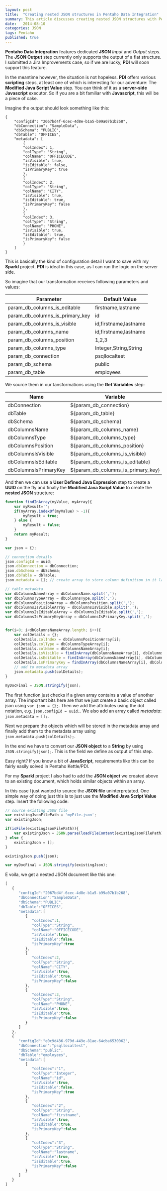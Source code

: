 ```yaml
---
layout: post
title:  "Creating nested JSON structures in Pentaho Data Integration"
summary: This article discusses creating nested JSON structures with Pentaho Kettle.
date:   2014-08-10
categories: JSON
tags: Pentaho
published: true
---
```


**Pentaho Data Integration** features dedicated **JSON** *Input* and *Output* steps. The **JSON Output** step currently only supports the output of a flat structure. I submitted a Jira Improvements case, so if we are lucky, **PDI** will soon support this feature.

In the meantime however, the situation is not hopeless. **PDI** offers various **scripting** steps, at least one of which is interesting for our adventure: The **Modified Java Script Value** step. You can think of it as a **server-side Javascript** executor. So if you are a bit familiar with **Javascript**, this will be a piece of cake. 

Imagine the output should look something like this:

	{
		"configId": "2067bd4f-6cec-4d8e-b1a5-b99a07b1b268",
		"dbConnection": "SampleData",
		"dbSchema": "PUBLIC",
		"dbTable": "OFFICES",
		"metadata": [
			{
			"colIndex": 1,
			"colType": "String",
			"colName": "OFFICECODE",
			"isVisible": true,
			"isEditable": false,
			"isPrimaryKey": true
			},
			{
			"colIndex": 2,
			"colType": "String",
			"colName": "CITY",
			"isVisible": true,
			"isEditable": true,
			"isPrimaryKey": false
			},
			{
			"colIndex": 3,
			"colType": "String",
			"colName": "PHONE",
			"isVisible": true,
			"isEditable": true,
			"isPrimaryKey": false
			}
		]
	}

This is basically the kind of configuration detail I want to save with my **Sparkl** project. **PDI** is ideal in this case, as I can run the logic on the server side.

So imagine that our transformation receives following parameters and values:


Parameter | Default Value | 
----------|---------------|
param_db_columns_is_editable | firstname,lastname | 
param_db_columns_is_primary_key | id | 
param_db_columns_is_visible | id,firstname,lastname | 
param_db_columns_name | id,firstname,lastname | 
param_db_columns_position | 1,2,3 | 
param_db_columns_type | Integer,String,String | 
param_db_connection | psqllocaltest | 
param_db_schema | public | 
param_db_table | employees | 

We source them in our tansformations using the **Get Variables** step:

Name | Variable | Type 
-----|----------|-------
dbConnection | ${param_db_connection} | String
dbTable | ${param_db_table} | String
dbSchema | ${param_db_schema} | String
dbColumnsName | ${param_db_columns_name} | String
dbColumnsType | ${param_db_columns_type} | String
dbColumnsPosition | ${param_db_columns_position} | String
dbColumnsIsVisible | ${param_db_columns_is_visible} | String
dbColumnsIsEditable | ${param_db_columns_is_editable} | String
dbColumnsIsPrimaryKey | ${param_db_columns_is_primary_key} | String

And then we can use a **User Defined Java Expression** step to create a **UUID** on the fly and finally the **Modified Java Script Value** to create the **nested JSON** structure:

```javascript
function findInArray(myValue, myArray){
	var myResult='';
	if(myArray.indexOf(myValue) > -1){
		myResult = true;
	} else {
		myResult = false;
	}
	return myResult;
}

var json = {};

// connection details
json.configId = uuid;
json.dbConnection = dbConnection;
json.dbSchema = dbSchema;
json.dbTable = dbTable;
json.metadata = []; // create array to store column definition in it later on

// table metadata
var dbColumnsNameArray = dbColumnsName.split(',');
var dbColumnsTypeArray = dbColumnsType.split(',');
var dbColumnsPositionArray = dbColumnsPosition.split(',');
var dbColumnsIsVisibleArray = dbColumnsIsVisible.split(',');
var dbColumnsIsEditableArray = dbColumnsIsEditable.split(',');
var dbColumnsIsPrimaryKeyArray = dbColumnsIsPrimaryKey.split(',');


for(i=0; i<dbColumnsNameArray.length; i++){
	var colDetails = {};
	colDetails.colIndex = dbColumnsPositionArray[i];
	colDetails.colType = dbColumnsTypeArray[i];
	colDetails.colName = dbColumnsNameArray[i];
	colDetails.isVisible = findInArray(dbColumnsNameArray[i], dbColumnsIsVisibleArray);
	colDetails.isEditable = findInArray(dbColumnsNameArray[i], dbColumnsIsEditableArray);
	colDetails.isPrimaryKey = findInArray(dbColumnsNameArray[i], dbColumnsIsPrimaryKeyArray);
	// add to metadata array
	json.metadata.push(colDetails);
}

myDocFinal = JSON.stringify(json);
```

The first function just checks if a given array contains a value of another array. The important bits here are that we just create a basic object called json using `var json = {};`. Then we add the attributes using the dot notation, e.g. `json.configId = uuid;`. We also add an array called *metadata*: `json.metadata = [];`.

Next we prepare the objects which will be stored in the metadata array and finally add them to the metadata array using `json.metadata.push(colDetails);`.

In the end we have to convert our **JSON object** to a **String** by using `JSON.stringify(json);`. This is the field we define as output of this step.

Easy right? If you know a bit of **JavaScript**, requirements like this can be fairly easily solved in Pentaho Kettle/PDI.

For my **Sparkl** project I also had to add the **JSON object** we created above to an existing document, which holds similar objects within an array.

In this case I just wanted to source the **JSON file** uninterpretated. One simple way of doing just this is to just use the **Modified Java Script Value** step. Insert the following code:

```javascript
// source existing JSON file
var existingJsonFilePath = 'myFile.json';
var existingJson;

if(isFile(existingJsonFilePath)){
	var existingJson = JSON.parse(loadFileContent(existingJsonFilePath));
} else {
	existingJson = [];
}

existingJson.push(json);

var myDocFinal = JSON.stringify(existingJson);
```

E voila, we get a nested JSON document like this one:

```javascript
[
   {
      "configId":"2067bd4f-6cec-4d8e-b1a5-b99a07b1b268",
      "dbConnection":"SampleData",
      "dbSchema":"PUBLIC",
      "dbTable":"OFFICES",
      "metadata":[
         {
            "colIndex":1,
            "colType":"String",
            "colName":"OFFICECODE",
            "isVisible":true,
            "isEditable":false,
            "isPrimaryKey":true
         },
         {
            "colIndex":2,
            "colType":"String",
            "colName":"CITY",
            "isVisible":true,
            "isEditable":true,
            "isPrimaryKey":false
         },
         {
            "colIndex":3,
            "colType":"String",
            "colName":"PHONE",
            "isVisible":true,
            "isEditable":true,
            "isPrimaryKey":false
         }
      ]
   },
   {
      "configId":"e0c9d436-979d-449e-81ae-64cba6530062",
      "dbConnection":"psqllocaltest",
      "dbSchema":"public",
      "dbTable":"employees",
      "metadata":[
         {
            "colIndex":"1",
            "colType":"Integer",
            "colName":"id",
            "isVisible":true,
            "isEditable":false,
            "isPrimaryKey":true
         },
         {
            "colIndex":"2",
            "colType":"String",
            "colName":"firstname",
            "isVisible":true,
            "isEditable":true,
            "isPrimaryKey":false
         },
         {
            "colIndex":"3",
            "colType":"String",
            "colName":"lastname",
            "isVisible":true,
            "isEditable":true,
            "isPrimaryKey":false
         }
      ]
   }
]
```
